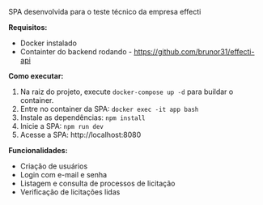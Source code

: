 SPA desenvolvida para o teste técnico da empresa effecti

<strong>Requisitos:</strong>

* Docker instalado
* Containter do backend rodando - https://github.com/brunor31/effecti-api

<strong>Como executar:</strong>

1. Na raiz do projeto, execute ```docker-compose up -d``` para buildar o container.
2. Entre no container da SPA: ```docker exec -it app bash```
3. Instale as dependências: ```npm install```
4. Inicie a SPA: ```npm run dev```
5. Acesse a SPA: http://localhost:8080

<strong>Funcionalidades:</strong>

* Criação de usuários
* Login com e-mail e senha
* Listagem e consulta de processos de licitação
* Verificação de licitações lidas
